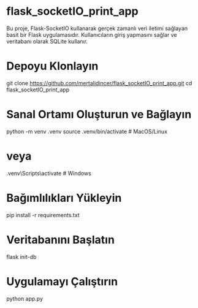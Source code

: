 # flask_socketIO_print_app
Bu proje, Flask-SocketIO kullanarak gerçek zamanlı veri iletimi sağlayan basit bir Flask uygulamasıdır. Kullanıcıların giriş yapmasını sağlar ve veritabanı olarak SQLite kullanır.

# Depoyu Klonlayın
git clone https://github.com/mertalidincer/flask_socketIO_print_app.git
cd flask_socketIO_print_app

# Sanal Ortamı Oluşturun ve Bağlayın
python -m venv .venv
source .venv/bin/activate  # MacOS/Linux
# veya
.venv\Scripts\activate  # Windows

# Bağımlılıkları Yükleyin
pip install -r requirements.txt

# Veritabanını Başlatın
flask init-db

# Uygulamayı Çalıştırın
python app.py
